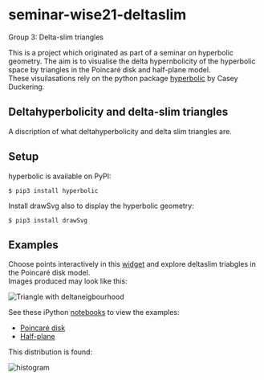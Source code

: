 # seminar-wise21-deltaslim

Group 3: Delta-slim triangles

This is a project which originated as part of a seminar on hyperbolic geometry. The aim is to visualise the delta hypernbolicity of the hyperbolic space by triangles in the Poincaré disk and half-plane model.\
These visuilasations rely on the python package [hyperbolic](https://github.com/cduck/hyperbolic) by Casey Duckering. 

## Deltahyperbolicity and delta-slim triangles

A discription of what deltahyperbolicity and delta slim triangles are.

## Setup

hyperbolic is available on PyPI:
```
$ pip3 install hyperbolic
```

Install drawSvg also to display the hyperbolic geometry:
```
$ pip3 install drawSvg
```


## Examples

Choose points interactively in this [widget](https://github.com/hegl-lab/proseminar-wise21-deltaslim/blob/main/examples/widget.ipynb) and explore deltaslim triabgles in the Poincaré disk model.\
Images produced may look like this:

![Triangle with deltaneigbourhood](https://github.com/hegl-lab/proseminar-wise21-deltaslim/blob/main/examples/images/poincare_triangle_nbh.png)

See these iPython [notebooks](https://github.com/hegl-lab/proseminar-wise21-deltaslim/tree/main/examples) to view the examples:

- [Poincaré disk](https://github.com/hegl-lab/proseminar-wise21-deltaslim/blob/main/examples/poincare.ipynb)
- [Half-plane](https://github.com/hegl-lab/proseminar-wise21-deltaslim/blob/main/examples/halfplane.ipynb)

This distribution is found:

![histogram](https://github.com/hegl-lab/proseminar-wise21-deltaslim/blob/main/examples/images/histo_3000_64_4.png)

